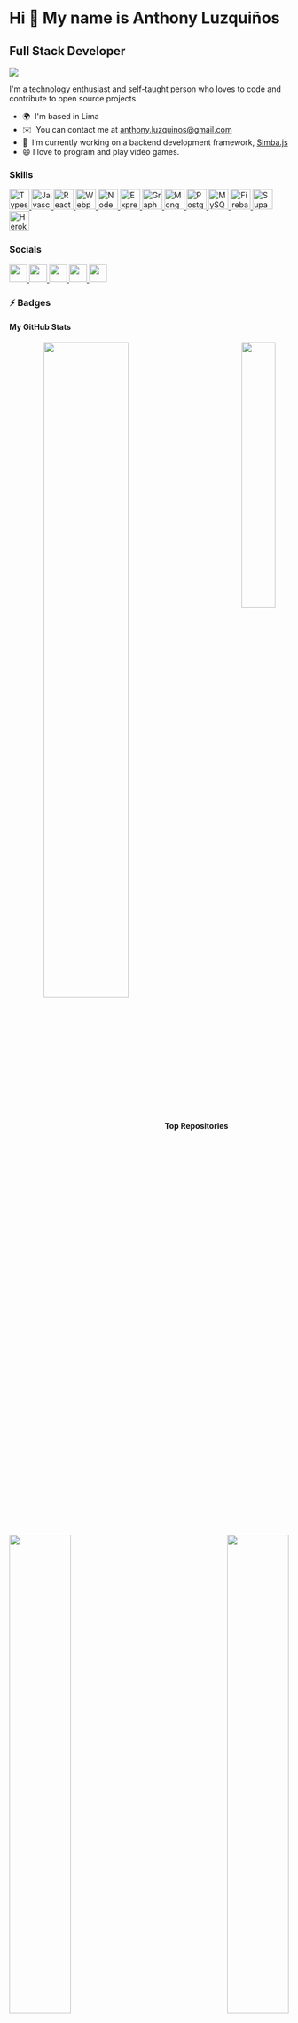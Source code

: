 # Hi 👋 My name is Anthony Luzquiños

Full Stack Developer
--------------------

![](https://komarev.com/ghpvc/?username=anthonylzq&color=blue)

I'm a technology enthusiast and self-taught person who loves to code and contribute to open source projects.

- 🌍  I'm based in Lima
- ✉️  You can contact me at [anthony.luzquinos@gmail.com](mailto:anthony.luzquinos@gmail.com)
- 🚀  I’m currently working on a backend development framework, [Simba.js](http://www.npmjs.com/package/@anthonylzq/simba.js)
- 😄 I love to program and play video games.

### Skills

<p align="left">
  <a href="https://www.typescriptlang.org/" target="_blank" rel="noreferrer">
    <img src="https://raw.githubusercontent.com/danielcranney/readme-generator/main/public/icons/skills/typescript-colored.svg" width="36" height="36" alt="Typescript" />
  </a>
  <a href="https://developer.mozilla.org/en-US/docs/Web/JavaScript" target="_blank" rel="noreferrer">
    <img src="https://raw.githubusercontent.com/danielcranney/readme-generator/main/public/icons/skills/javascript-colored.svg" width="36" height="36" alt="Javascript" />
  </a>
  <a href="https://reactjs.org/" target="_blank" rel="noreferrer">
    <img src="https://raw.githubusercontent.com/danielcranney/readme-generator/main/public/icons/skills/react-colored.svg" width="36" height="36" alt="React" />
  </a>
  <a href="https://webpack.js.org/" target="_blank" rel="noreferrer">
    <img src="https://raw.githubusercontent.com/danielcranney/readme-generator/main/public/icons/skills/webpack-colored.svg" width="36" height="36" alt="Webpack" />
  </a>
  <a href="https://nodejs.org/en/" target="_blank" rel="noreferrer">
    <img src="https://raw.githubusercontent.com/danielcranney/readme-generator/main/public/icons/skills/nodejs-colored.svg" width="36" height="36" alt="NodeJS" />
  </a>
  <a href="https://expressjs.com/" target="_blank" rel="noreferrer">
    <img src="https://raw.githubusercontent.com/danielcranney/readme-generator/main/public/icons/skills/express-colored.svg" width="36" height="36" alt="Express" />
  </a>
  <a href="https://graphql.org/" target="_blank" rel="noreferrer">
    <img src="https://raw.githubusercontent.com/danielcranney/readme-generator/main/public/icons/skills/graphql-colored.svg" width="36" height="36" alt="GraphQL" />
  </a>
  <a href="https://www.mongodb.com/" target="_blank" rel="noreferrer">
    <img src="https://raw.githubusercontent.com/danielcranney/readme-generator/main/public/icons/skills/mongodb-colored.svg" width="36" height="36" alt="MongoDB" />
  </a>
  <a href="https://www.postgresql.org/" target="_blank" rel="noreferrer">
    <img src="https://raw.githubusercontent.com/danielcranney/readme-generator/main/public/icons/skills/postgresql-colored.svg" width="36" height="36" alt="PostgreSQL" />
  </a>
  <a href="https://www.mysql.com/" target="_blank" rel="noreferrer">
    <img src="https://raw.githubusercontent.com/danielcranney/readme-generator/main/public/icons/skills/mysql-colored.svg" width="36" height="36" alt="MySQL" />
  </a>
  <a href="https://firebase.google.com/" target="_blank" rel="noreferrer">
    <img src="https://raw.githubusercontent.com/danielcranney/readme-generator/main/public/icons/skills/firebase-colored.svg" width="36" height="36" alt="Firebase" />
  </a>
  <a href="https://supabase.io/" target="_blank" rel="noreferrer">
    <img src="https://raw.githubusercontent.com/danielcranney/readme-generator/main/public/icons/skills/supabase-colored.svg" width="36" height="36" alt="Supabase" />
  </a>
  <a href="https://www.heroku.com/" target="_blank" rel="noreferrer">
    <img src="https://raw.githubusercontent.com/danielcranney/readme-generator/main/public/icons/skills/heroku-colored.svg" width="36" height="36" alt="Heroku" />
  </a>
</p>

### Socials

<p align="left">
  <a href="https://www.github.com/anthonylzq" target="_blank" rel="noreferrer">
    <img src="https://raw.githubusercontent.com/danielcranney/readme-generator/main/public/icons/socials/github.svg" width="32" height="32" />
  </a>
  <a href="https://www.linkedin.com/in/anthony-luzquinos" target="_blank" rel="noreferrer">
    <img src="https://raw.githubusercontent.com/danielcranney/readme-generator/main/public/icons/socials/linkedin.svg" width="32" height="32" />
  </a>
  <a href="https://www.twitter.com/Anthony_Lzq" target="_blank" rel="noreferrer">
    <img src="https://raw.githubusercontent.com/danielcranney/readme-generator/main/public/icons/socials/twitter.svg" width="32" height="32" />
  </a>
  <a href="http://www.medium.com/@anthonylzq" target="_blank" rel="noreferrer">
    <img src="https://raw.githubusercontent.com/danielcranney/readme-generator/main/public/icons/socials/medium.svg" width="32" height="32" />
  </a>
  <a href="https://www.stackoverflow.com/users/12379333/anthony-luzquiños" target="_blank" rel="noreferrer">
    <img src="https://raw.githubusercontent.com/danielcranney/readme-generator/main/public/icons/socials/stackoverflow.svg" width="32" height="32" />
  </a>
</p>

### ⚡ Badges

#### My GitHub Stats

<div width="100%" align="center">
  <a href="https://github.com/anthonylzq/simba.js">
    <img align="left" width="55%" src="https://github-readme-stats.vercel.app/api?username=anthonylzq&show_icons=true&hide_border=true&count_private=true&theme=material-palenight" />
  </a>
  <a href="https://github.com/anthonylzq/typescript-project-generator" align="right">
    <img width="35%" src="https://github-readme-stats.vercel.app/api/top-langs/?username=anthonylzq&show_icons=true&hide_border=true&count_private=true&theme=material-palenight" />
  </a>
</div>

<br />

#### Top Repositories

<div width="100%" align="center">
  <a href="https://github.com/anthonylzq/simba.js" align="left">
    <img align="left" width="47%" src="https://github-readme-stats.vercel.app/api/pin/?username=anthonylzq&repo=simba.js&title_color=c792ea&text_color=a6accd&icon_color=89ddff&bg_color=292d3e&hide_border=true&locale=en" style="margin: 0px;" />
  </a>
  <a href="https://github.com/anthonylzq/typescript-project-generator" align="right">
    <img align="right" width="47%" src="https://github-readme-stats.vercel.app/api/pin/?username=anthonylzq&repo=typescript-project-generator&title_color=c792ea&text_color=a6accd&icon_color=89ddff&bg_color=292d3e&hide_border=true&locale=en" style="margin: 0px;"/>
  </a>
</div>

[#]: https://github.com/AnthonyLzq
